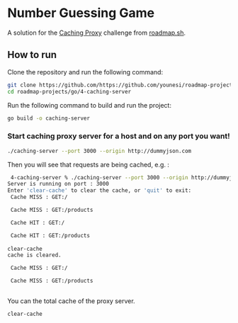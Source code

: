 # Number Guessing Game

A solution for the [Caching Proxy](https://roadmap.sh/projects/caching-server) challenge from [roadmap.sh](https://roadmap.sh/).

## How to run
Clone the repository and run the following command:

```bash
git clone https://github.com/https://github.com/younesi/roadmap-projects/.git
cd roadmap-projects/go/4-caching-server
```

Run the following command to build and run the project:

```bash
go build -o caching-server
```

### Start caching proxy server for a host and on any port you want!
```bash
./caching-server --port 3000 --origin http://dummyjson.com
```

Then you will see that requests are being cached, e.g. :
```bash
 4-caching-server % ./caching-server --port 3000 --origin http://dummyjson.com  
Server is running on port : 3000 
Enter 'clear-cache' to clear the cache, or 'quit' to exit: 
 Cache MISS : GET:/ 

 Cache MISS : GET:/products 

 Cache HIT : GET:/ 

 Cache HIT : GET:/products 
 
clear-cache
cache is cleared.

 Cache MISS : GET:/ 

 Cache MISS : GET:/products
```

##
You can the total cache of the proxy server.
```bash
clear-cache
```
